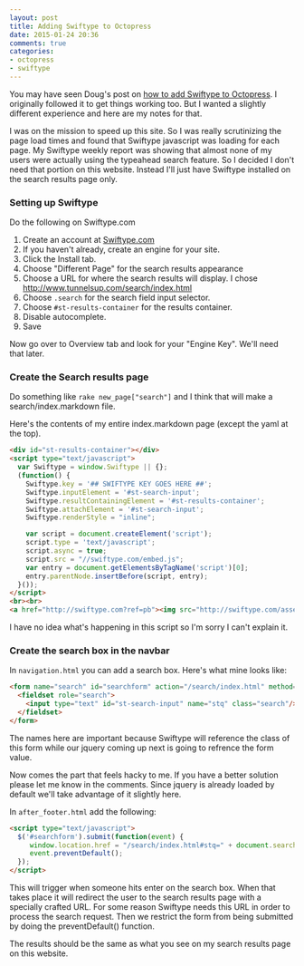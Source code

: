 ```yaml
---
layout: post
title: Adding Swiftype to Octopress
date: 2015-01-24 20:36
comments: true
categories:
- octopress
- swiftype
---
```

You may have seen Doug's post on [how to add Swiftype to Octopress](http://canadian-fury.com/2012/05/19/presenting-swiftype-integration-and-an-explanation-of-how-to-do-it/). I originally followed it to get things working too. But I wanted a slightly different experience and here are my notes for that.

I was on the mission to speed up this site. So I was really scrutinizing the page load times and found that Swiftype javascript was loading for each page. My Swiftype weekly report was showing that almost none of my users were actually using the typeahead search feature. So I decided I don't need that portion on this website. Instead I'll just have Swiftype installed on the search results page only.


### Setting up Swiftype

Do the following on Swiftype.com

1. Create an account at [Swiftype.com](http://swiftype.com)
1. If you haven't already, create an engine for your site.
1. Click the Install tab.
1. Choose "Different Page" for the search results appearance
1. Choose a URL for where the search results will display. I chose http://www.tunnelsup.com/search/index.html 
1. Choose `.search` for the search field input selector.
1. Choose `#st-results-container` for the results container.
1. Disable autocomplete.
1. Save

Now go over to Overview tab and look for your "Engine Key". We'll need that later.

### Create the Search results page

Do something like `rake new_page["search"]` and I think that will make a search/index.markdown file.

Here's the contents of my entire index.markdown page (except the yaml at the top).

```html
<div id="st-results-container"></div>
<script type="text/javascript">
  var Swiftype = window.Swiftype || {};
  (function() {
    Swiftype.key = '## SWIFTYPE KEY GOES HERE ##';
    Swiftype.inputElement = '#st-search-input';
    Swiftype.resultContainingElement = '#st-results-container';
    Swiftype.attachElement = '#st-search-input';
    Swiftype.renderStyle = "inline";

    var script = document.createElement('script');
    script.type = 'text/javascript';
    script.async = true;
    script.src = "//swiftype.com/embed.js";
    var entry = document.getElementsByTagName('script')[0];
    entry.parentNode.insertBefore(script, entry);
  }());
</script>
<br><br>
<a href="http://swiftype.com?ref=pb"><img src="http://swiftype.com/assets/media/swiftype-logo-lightbg-small.png" alt="Search by Swiftype" style="border: none; width: 169px; height: 20px;" /></a>
```

I have no idea what's happening in this script so I'm sorry I can't explain it.


### Create the search box in the navbar

In `navigation.html` you can add a search box. Here's what mine looks like:

```html
<form name="search" id="searchform" action="/search/index.html" method="GET">
  <fieldset role="search">
    <input type="text" id="st-search-input" name="stq" class="search"/>
  </fieldset>
</form>
```

The names here are important because Swiftype will reference the class of this form while our jquery coming up next is going to refrence the form value.


Now comes the part that feels hacky to me. If you have a better solution please let me know in the comments. Since jquery is already loaded by default we'll take advantage of it slightly here.

In `after_footer.html` add the following:

```html
<script type="text/javascript">
  $('#searchform').submit(function(event) {
     window.location.href = "/search/index.html#stq=" + document.search.stq.value;
     event.preventDefault();
  });
</script>
```

This will trigger when someone hits enter on the search box. When that takes place it will redirect the user to the search results page with a specially crafted URL. For some reason Swiftype needs this URL in order to process the search request. Then we restrict the form from being submitted by doing the preventDefault() function.

The results should be the same as what you see on my search results page on this website.

